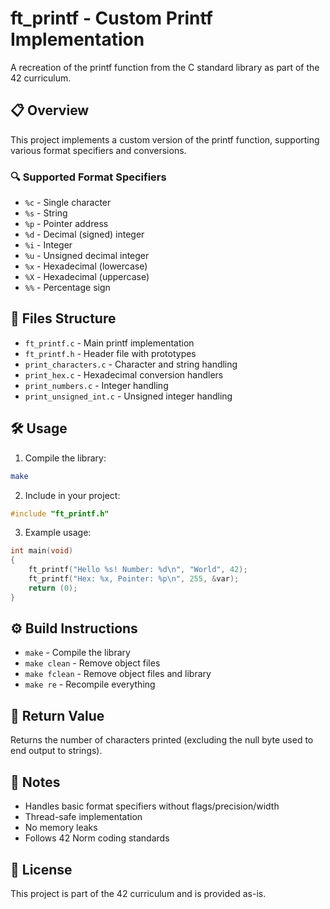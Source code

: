 # ft_printf - Custom Printf Implementation

A recreation of the printf function from the C standard library as part of the 42 curriculum.

## 📋 Overview

This project implements a custom version of the printf function, supporting various format specifiers and conversions.

### 🔍 Supported Format Specifiers

- `%c` - Single character
- `%s` - String
- `%p` - Pointer address
- `%d` - Decimal (signed) integer
- `%i` - Integer
- `%u` - Unsigned decimal integer
- `%x` - Hexadecimal (lowercase)
- `%X` - Hexadecimal (uppercase)
- `%%` - Percentage sign

## 📁 Files Structure

- `ft_printf.c` - Main printf implementation
- `ft_printf.h` - Header file with prototypes
- `print_characters.c` - Character and string handling
- `print_hex.c` - Hexadecimal conversion handlers
- `print_numbers.c` - Integer handling
- `print_unsigned_int.c` - Unsigned integer handling

## 🛠️ Usage

1. Compile the library:
```bash
make
```

2. Include in your project:
```c
#include "ft_printf.h"
```

3. Example usage:
```c
int main(void)
{
    ft_printf("Hello %s! Number: %d\n", "World", 42);
    ft_printf("Hex: %x, Pointer: %p\n", 255, &var);
    return (0);
}
```

## ⚙️ Build Instructions

- `make` - Compile the library
- `make clean` - Remove object files
- `make fclean` - Remove object files and library
- `make re` - Recompile everything

## 🔄 Return Value

Returns the number of characters printed (excluding the null byte used to end output to strings).

## 📝 Notes

- Handles basic format specifiers without flags/precision/width
- Thread-safe implementation
- No memory leaks
- Follows 42 Norm coding standards

## 📜 License

This project is part of the 42 curriculum and is provided as-is.
